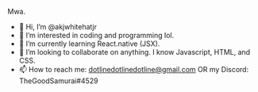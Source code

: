 Mwa.

- 👋 Hi, I’m @akjwhitehatjr
- 👀 I’m interested in coding and programming lol.
- 🌱 I’m currently learning React.native (JSX).
- 💞️ I’m looking to collaborate on anything. I know Javascript, HTML, and CSS.
- 📫 How to reach me: dotlinedotlinedotline@gmail.com OR my Discord: TheGoodSamurai#4529

<!---
akjwhitehatjr/akjwhitehatjr is a ✨ special ✨ repository because its `README.md` (this file) appears on your GitHub profile.
You can click the Preview link to take a look at your changes.
--->

